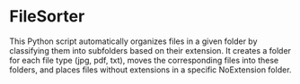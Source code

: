 # FileSorter
This Python script automatically organizes files in a given folder by classifying them into subfolders based on their extension. It creates a folder for each file type (jpg, pdf, txt), moves the corresponding files into these folders, and places files without extensions in a specific NoExtension folder.
